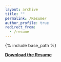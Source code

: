 ```yaml
---
layout: archive
title: ""
permalink: /Resume/
author_profile: true
redirect_from:
  - /resume
---
```


{% include base_path %}


[**Download the Resume**](https://drive.google.com/file/d/1y2qdsjjomUfDj00TTLCAxZDFF0QJiVuM/view?usp=sharing)

<!-- Education
======
* B.S. in University of South Florida, Computer Science, 2024

Work experience
======
* University of South Florida
  * Undergraduate Research Assistant
  * December 2023 - December 2024

* Byte Cave
  * Full Stack Developer
  * April 2022 - August 2022

* AzeriMed LLC
  * Software Developer Intern
  * June 2020 - June 2021
  
Skills
======
* Platforms: Android, iOS, Linux, Mac OS X, Windows 7/8/10/11
* Programming Languages: Assembly, C, C++, C#, CSS, HTML, JavaScript, Python, SQL
* Tools/Libraries: Angular, CoppeliaSim, NumPy, OpenCV, Overleaf, PyTorch, ROS, TensorFlow

Publications
======
  Benchmarking for Multi-Object Grasping - In progress.
  
Service and leadership
======
* Azerbaijani Student Association
* Society of Competitive Programmers -->
